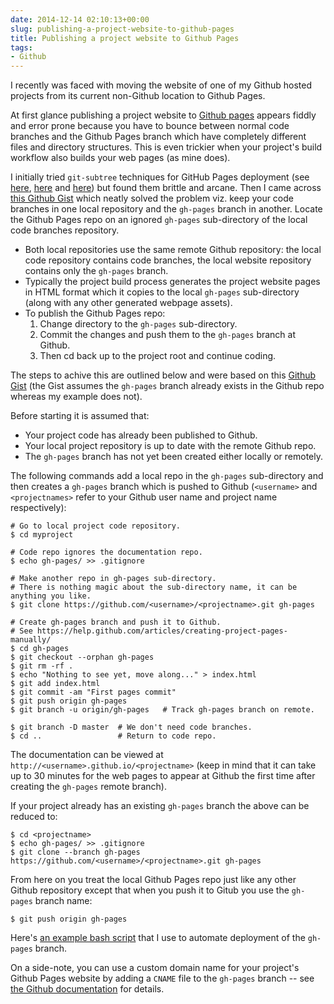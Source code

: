 ```yaml
---
date: 2014-12-14 02:10:13+00:00
slug: publishing-a-project-website-to-github-pages
title: Publishing a project website to Github Pages
tags:
- Github
---
```


I recently was faced with moving the website of one of my Github hosted projects from its current non-Github location to Github Pages.

<!--more-->

At first glance publishing a project website to [Github pages](https://pages.github.com/) appears fiddly and error prone because you have to bounce between normal code branches and the Github Pages  branch which have completely different files and directory structures. This is even trickier when your project's build workflow also builds your web pages (as mine does).

I initially tried `git-subtree` techniques for GitHub Pages deployment (see [here](http://stevenclontz.com/blog/2014/05/08/git-subtree-push-for-deployment/), [here](https://gist.github.com/cobyism/4730490) and [here](http://yeoman.io/learning/deployment.html)) but found them brittle and arcane. Then I came across [this Github Gist](https://gist.github.com/chrisjacob/825950) which neatly solved the problem viz.  keep your code branches in one local repository and the `gh-pages` branch in another. Locate the Github Pages repo on an ignored `gh-pages` sub-directory of the local code branches repository.

  * Both local repositories use the same remote Github repository: the local code repository contains code branches, the local website repository contains only the `gh-pages` branch. 
  * Typically the project build process generates the project website pages in HTML format which it copies to the local `gh-pages` sub-directory (along with any other generated webpage assets). 
  * To publish the Github Pages repo: 
    1. Change directory to the `gh-pages` sub-directory. 
    2. Commit the changes and push them to the `gh-pages` branch at Github. 
    3. Then cd back up to the project root and continue coding. 

The steps to achive this are outlined below and were based on this [Github Gist](https://gist.github.com/chrisjacob/825950) (the Gist assumes the `gh-pages` branch already exists in the Github repo whereas my example does not).

Before starting it is assumed that:

  * Your project code has already been published to Github. 
  * Your local project repository is up to date  with the remote Github repo. 
  * The `gh-pages` branch has not yet been created either locally or remotely. 

The following commands add a local repo in the `gh-pages` sub-directory and then creates a `gh-pages` branch which is pushed to Github (`<username>` and `<projectnames>` refer to your Github user name and project name respectively):
    
    # Go to local project code repository.
    $ cd myproject
     
    # Code repo ignores the documentation repo.
    $ echo gh-pages/ >> .gitignore
     
    # Make another repo in gh-pages sub-directory.
    # There is nothing magic about the sub-directory name, it can be anything you like.
    $ git clone https://github.com/<username>/<projectname>.git gh-pages
     
    # Create gh-pages branch and push it to Github.
    # See https://help.github.com/articles/creating-project-pages-manually/
    $ cd gh-pages
    $ git checkout --orphan gh-pages
    $ git rm -rf .
    $ echo "Nothing to see yet, move along..." > index.html
    $ git add index.html
    $ git commit -am "First pages commit"
    $ git push origin gh-pages
    $ git branch -u origin/gh-pages   # Track gh-pages branch on remote.
     
    $ git branch -D master  # We don't need code branches.
    $ cd ..                 # Return to code repo.

The documentation can be viewed at `http://<username>.github.io/<projectname>` (keep in mind that it can take up to 30 minutes for the web pages to appear at Github the first time after creating the `gh-pages` remote branch).

If your project already has an existing `gh-pages` branch the above can be reduced to:
    
    $ cd <projectname>
    $ echo gh-pages/ >> .gitignore
    $ git clone --branch gh-pages https://github.com/<username>/<projectname>.git gh-pages

From here on you treat the local Github Pages repo just like any other Github repository except that when you push it to Gitub you use the `gh-pages` branch name:
    
    $ git push origin gh-pages

Here's [an example bash script](https://github.com/srackham/flux-backbone-todo/blob/master/deploy-gh-pages.sh)  that I use to automate deployment of the `gh-pages` branch.

On a side-note, you can use a custom domain name for your project's Github Pages website by adding a `CNAME` file to the `gh-pages` branch -- see [the Github documentation](https://help.github.com/articles/adding-a-cname-file-to-your-repository/) for details.
